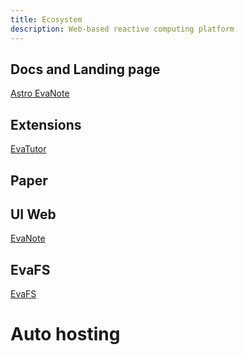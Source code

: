 ```yaml
---
title: Ecosystem
description: Web-based reactive computing platform
---
```


## Docs and Landing page
[Astro EvaNote](https://github.com/sanchezcarlosjr/astro-evanote)


## Extensions
[EvaTutor](https://github.com/sanchezcarlosjr/evatutor)


## Paper

## UI Web
[EvaNote](https://github.com/sanchezcarlosjr/EvaNote)

## EvaFS
[EvaFS](https://github.com/sanchezcarlosjr/evafs)

# Auto hosting
